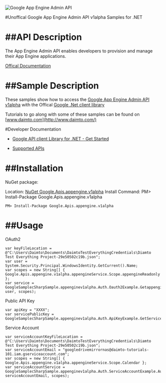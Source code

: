 ﻿![Google App Engine Admin API](http://www.google.com/images/icons/product/search-32.gif)

#Unoffical Google App Engine Admin API v1alpha Samples for .NET  

##API Description
=============

The App Engine Admin API enables developers to provision and manage their App Engine applications.

[Offical Documentation](https://cloud.google.com/appengine/docs/admin-api/)

##Sample Description
=============

These samples show how to access the [Google App Engine Admin API v1alpha](https://cloud.google.com/appengine/docs/admin-api/) with the Offical [Google .Net client library](https://github.com/google/google-api-dotnet-client)

Tutorials to go along with some of these samples can be found on [www.daimto.com](http://www.daimto.com/)

#Developer Documentation

* [Google API client Library for .NET - Get Started](https://developers.google.com/api-client-library/dotnet/get_started)

* [Supported APIs](https://developers.google.com/api-client-library/dotnet/apis/)

##Installation
=================================

NuGet package:

Location: [NuGet Google.Apis.appengine.v1alpha](https://www.nuget.org/packages/Google.Apis.appengine.v1alpha)
Install Command: PM>  Install-Package Google.Apis.appengine.v1alpha

```
PM> Install-Package Google.Apis.appengine.v1alpha
```

##Usage
=================================

OAuth2
```
var keyFileLocation = @"C:\Users\Daimto\Documents\DaimtoTestEverythingCredentials\Diamto Test Everything Project-29e50502c19b.json";
var user = System.Security.Principal.WindowsIdentity.GetCurrent().Name;
var scopes = new String[] { Google.Apis.appengine.v1alpha.appengineService.Scope.appengineReadonly };
var service = GoogleSamplecSharpSample.appenginev1alpha.Auth.Oauth2Example.GetappengineService(keyFileLocation, user, scopes);
```
Public API Key
```
var apiKey = "XXXX";
var servicePublicKey = GoogleSamplecSharpSample.appenginev1alpha.Auth.ApiKeyExample.GetService(apiKey);
```
Service Account
```
var serviceAccountKeyFileLocation = @"C:\Users\Daimto\Documents\DaimtoTestEverythingCredentials\Diamto Test Everything Project-29e50502c19b.json";
var serviceAccountEmail = "googledrivemirrornas@daimto-tutorials-101.iam.gserviceaccount.com";
var scopes = new String[] { Google.Apis.appengine.v1alpha.appengineService.Scope.Calendar };            
var serviceAccountService = GoogleSamplecSharpSample.appenginev1alpha.Auth.ServiceAccountExample.AuthenticateServiceAccount(serviceAccountKeyFileLocation, serviceAccountEmail, scopes);
```

